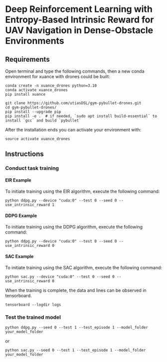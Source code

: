 # Deep Reinforcement Learning with Entropy-Based Intrinsic Reward for UAV Navigation in Dense-Obstacle Environments


## Requirements
Open terminal and type the following commands, then a new conda environment for xuance with drones could be built:
```
conda create -n xuance_drones python=3.10
conda activate xuance_drones
pip install xuance  

git clone https://github.com/utiasDSL/gym-pybullet-drones.git
cd gym-pybullet-drones/
pip install --upgrade pip
pip install -e .  # if needed, `sudo apt install build-essential` to install `gcc` and build `pybullet`
```
After the installation ends you can activate your environment with:
```
source activate xuance_drones
```
## Instructions 

### Conduct task training

#### EIR Example
To initiate training using the EIR algorithm, execute the following command:

```
python ddpg.py --device "cuda:0" --test 0 --seed 0 --use_intrinsic_reward 1
```
#### DDPG Example
To initiate training using the DDPG algorithm, execute the following command:

```
python ddpg.py --device "cuda:0" --test 0 --seed 0 --use_intrinsic_reward 0
```
#### SAC Example
To initiate training using the SAC algorithm, execute the following command:

```
python sac.py --device "cuda:0" --test 0 --seed 0 --use_intrinsic_reward 0
```
When the training is complete, the data and lines can be observed in tensorboard.


```
tensorboard --logdir logs
```
### Test the trained model
```
python ddpg.py --seed 0 --test 1 --test_episode 1 --model_folder your_model_folder
```
or
```
python sac.py --seed 0 --test 1 --test_episode 1 --model_folder your_model_folder
```